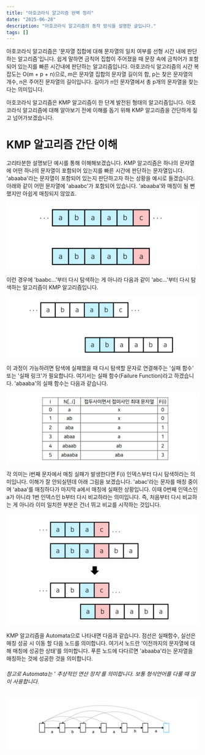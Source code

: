```yaml
---
title: "아호코라식 알고리즘 완벽 정리"
date: "2025-06-28"
description: "아호코라식 알고리즘의 동작 방식을 설명한 글입니다."
tags: []
---
```


아호코라식 알고리즘은 '문자열 집합에 대해 문자열의 일치 여부를 선형 시간 내에 판단하는 알고리즘'입니다. 
쉽게 말하면 금칙어 집합이 주어졌을 때 문장 속에 금칙어가 포함되어 있는지를 빠른 시간내에 판단하는 알고리즘입니다. 
아호코라식 알고리즘의 시간 복잡도는 O(m + p + n)으로, m은 문자열 집합의 문자열 길이의 합, p는 찾은 문자열의 개수, n은 주어진 문자열의 길이입니다.
길이가 n인 문자열에서 총 p개의 문자열을 찾는다는 의미입니다.

아호코라식 알고리즘은 KMP 알고리즘이 한 단계 발전된 형태의 알고리즘입니다. 
아호코라식 알고리즘에 대해 알아보기 전에 이해를 돕기 위해 KMP 알고리즘을 간단하게 짚고 넘어가보겠습니다.

# KMP 알고리즘 간단 이해
고리타분한 설명보단 예시를 통해 이해해보겠습니다.
KMP 알고리즘은 하나의 문자열에 어떤 하나의 문자열이 포함되어 있는지를 빠른 시간에 판단하는 문자열입니다.
'abaaba'라는 문자열이 포함되어 있는지 판단하고자 하는 상황을 예시로 들겠습니다.
아래와 같이 어떤 문자열에 'abaabc'가 포함되어 있습니다. 
'abaaba'와 매칭이 될 뻔했지만 아쉽게 매칭되지 않았죠.

![img.png](kmp1.png)

이런 경우에 'baabc...'부터 다시 탐색하는 게 아니라 다음과 같이 'abc...'부터 다시 탐색하는 알고리즘이 KMP 알고리즘입니다.

![kmp2.png](kmp2.png)

이 과정이 가능하려면 탐색에 실패했을 때 다시 탐색할 문자로 연결해주는 '실패 함수' 또는 '실패 링크'가 필요합니다. 
여기서는 실패 함수(Failure Function)라고 하겠습니다. 
'abaaba'의 실패 함수는 다음과 같습니다.

![kmp3.png](kmp3.png)

각 의미는 i번째 문자에서 매칭 실패가 발생한다면 F(i) 인덱스부터 다시 탐색하라는 의미입니다.
이해가 잘 안되실텐데 아래 그림을 보겠습니다.
'abac'라는 문자를 매칭 중이며 'abaa'를 매칭하다가 마지막 a에서 매칭에 실패한 상황입니다.
이때  0번째 인덱스인 a가 아니라 1번 인덱스인 b부터 다시 비교하라는 의미입니다. 
즉, 처음부터 다시 비교하는 게 아니라 이미 일치한 부분은 건너 뛰고 비교를 시작하는 것입니다.

![img.png](kmp4.png)

KMP 알고리즘을 Automata으로 나타내면 다음과 같습니다. 
점선은 실패함수, 실선은 매칭 성공 시 이동 할 다음 노드를 의미합니다. 
여기서 노드란 '이전까지의 문자열에 대해 매칭에 성공한 상태'를 의미합니다. 
푸른 노드에 다다르면 'abaaba'라는 문자열을 매칭하는 것에 성공한 것을 의미합니다.
###### 참고로 Automata는 ' 추상적인 연산 장치'를 의미합니다. 보통 형식언어를 다룰 때 많이 사용합니다.
![img.png](kmp5.png)


